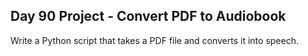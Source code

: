 ## Day 90 Project - Convert PDF to Audiobook
Write a Python script that takes a PDF file and converts it into speech.


